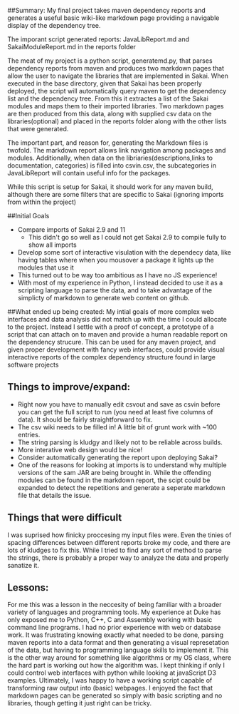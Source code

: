 
##Summary:
My final project takes maven dependency reports and generates a useful basic wiki-like markdown page providing a navigable display of the dependency tree.

The imporant script generated reports: JavaLibReport.md and SakaiModuleReport.md in the reports folder

The meat of my project is a python script, generatemd.py, that parses dependency reports from maven and produces two markdown pages that allow the user to navigate the libraries that are implemented in Sakai. When executed in the base directory, given that Sakai has been properly deployed, the script will automatically query maven to get the dependency list and the dependency tree. From this it extractes a list of the Sakai modules and maps them to their imported libraries. Two markdown pages are then produced from this data, along with supplied csv data on the libraries(optional) and placed in the reports folder along with the other lists that were generated.

The important part, and reason for, generating the Markdown files is twofold. The markdown report allows link navigation among packages and modules. Additionally, when data on the libriaries(descriptions,links to documentation, categories) is filled into csvin.csv, the subcategories in JavaLibReport will contain useful info for the packages.

While this script is setup for Sakai, it should work for any maven build, although there are some filters that are specific to Sakai (ignoring imports from within the project)

##Initial Goals
 * Compare imports of Sakai 2.9 and 11
   *  This didn't go so well as I could not get Sakai 2.9 to compile fully to show all imports
 *   Develop some sort of interactive visulation with the dependecy data, like having tables where when you mousover a package it lights up the modules that use it
   *   This turned out to be way too ambitious as I have no JS experience!
   *   With most of my experience in Python, I instead decided to use it as a scripting language to parse the data, and to take advantage of the simplicty of markdown to generate web content on github.
   
##What ended up being created:
My intial goals of more complex web interfaces and data analysis did not match up with the time I could allocate to the project. Instead I settle with a proof of concept, a prototype of a script that can attach on to maven and provide a human readable report on the dependency strucure. This can be used for any maven project, and given proper development with fancy web interfaces, could provide visual interactive reports of the complex dependency structure found in large software projects

## Things to improve/expand:
* Right now you have to manually edit csvout and save as csvin before you can get the full script to run (you need at least five columns of data). It should be fairly straightforward to fix.
* The csv wiki needs to be filled in! A little bit of grunt work with ~100 entries.
* The string parsing is kludgy and likely not to be reliable across builds.
* More interative web design would be nice!
* Consider automatically generating the report upon deploying Sakai?
* One of the reasons for looking at imports is to understand why multiple versions of the sam JAR are being brought in. While the offending modules can be found in the markdown report, the scipt could be expanded to detect the repetitions and generate a seperate markdown file that details the issue.

## Things that were difficult
I was suprised how finicky proccesing my input files were. Even the tinies of spacing differences between different reports broke my code, and there are lots of kludges to fix this. While I tried to find any sort of method to parse the strings, there is probably a proper way to analyze the data and properly sanatize it. 


## Lessons:
For me this was a lesson in the neccesity of being familiar with a broader variety of languages and programming tools. My experience at Duke has only exposed me to Python, C++, C and Assembly working with basic command line programs. I had no prior experience with web or database work. It was frustrating knowing exactly what needed to be done, parsing maven reports into a data format and then generating a visual represetation of the data, but having to programming language skills to implement it. This is the other way around for something like algorithms or my OS class, where the hard part is working out how the algorithm was. I kept thinking if only I could control web interfaces with python while looking at javaScript D3 examples. Ultimately, I was happy to have a working script capable of transforming raw output into (basic) webpages. I enjoyed the fact that markdown pages can be generated so simply with basic scripting and no libraries, though getting it just right can be tricky.
